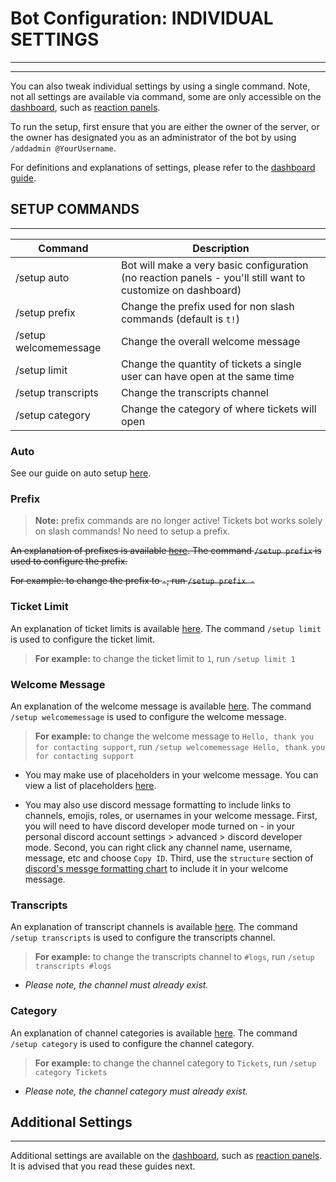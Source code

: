 # Bot Configuration: INDIVIDUAL SETTINGS
***
***

You can also tweak individual settings by using a single command. Note, not all settings are available via command, some are only accessible on the [dashboard](./dashboard.md), such as [reaction panels](./panels.md).

To run the setup, first ensure that you are either the owner of the server, or the owner has designated you as an administrator of the bot by using `/addadmin @YourUsername`.

For definitions and explanations of settings, please refer to the [dashboard guide](./dashboard.md#prefix).

## SETUP COMMANDS
***

|Command|Description|  
|--|--|  
| /setup auto | Bot will make a very basic configuration (no reaction panels - you'll still want to customize on dashboard) |
| /setup prefix | Change the prefix used for non slash commands (default is `t!`) |
| /setup welcomemessage | Change the overall welcome message |
| /setup limit | Change the quantity of tickets a single user can have open at the same time |
| /setup transcripts | Change the transcripts channel |
| /setup category | Change the category of where tickets will open |

### Auto

See our guide on auto setup [here](./auto.md).

### Prefix

> **Note:** prefix commands are no longer active! Tickets bot works solely on slash commands! No need to setup a prefix.

~~An explanation of prefixes is available [here](./dashboard.md#prefix). The command `/setup prefix` is used to configure the prefix.~~

~~For example: to change the prefix to `-`, run `/setup prefix -`~~

### Ticket Limit

An explanation of ticket limits is available [here](./dashboard.md#ticket-limit). The command `/setup limit` is used to configure the ticket limit.

> **For example:** to change the ticket limit to `1`, run `/setup limit 1`

### Welcome Message

An explanation of the welcome message is available [here](./dashboard.md#welcome-message). The command `/setup welcomemessage` is used to configure the welcome message.

> **For example:** to change the welcome message to `Hello, thank you for contacting support`, run `/setup welcomemessage Hello, thank you for contacting support`

- You may make use of placeholders in your welcome message. You can view a list of placeholders [here](./placeholders.md).  

- You may also use discord message formatting to include links to channels, emojis, roles, or usernames in your welcome message. First, you will need to have discord developer mode turned on - in your personal discord account settings > advanced > discord developer mode. Second, you can right click any channel name, username, message, etc and choose `Copy ID`.  Third, use the `structure` section of [discord's messge formatting chart](https://discord.com/developers/docs/reference#message-formatting) to include it in your welcome message.

### Transcripts

An explanation of transcript channels is available [here](./dashboard.md#transcripts-channel). The command `/setup transcripts` is used to configure the transcripts channel.

> **For example:** to change the transcripts channel to `#logs`, run `/setup transcripts #logs`

- *Please note, the channel must already exist.*

### Category

An explanation of channel categories is available [here](./dashboard.md#channel-category). The command `/setup category` is used to configure the channel category.

> **For example:** to change the channel category to `Tickets`, run `/setup category Tickets`

- *Please note, the channel category must already exist.*

## Additional Settings
***
Additional settings are available on the [dashboard](./dashboard.md), such as [reaction panels](./panels.md). It is advised that you read these guides next.
